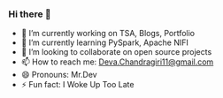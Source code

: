 ### Hi there 👋

- 🔭 I’m currently working on TSA, Blogs, Portfolio
- 🌱 I’m currently learning PySpark, Apache NIFI
- 👯 I’m looking to collaborate on open source projects
- 📫 How to reach me: Deva.Chandragiri11@gmail.com
- 😄 Pronouns: Mr.Dev
- ⚡ Fun fact: I Woke Up Too Late


